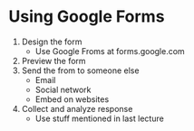 # Using Google Forms

1. Design the form
   - Use Google Froms at forms.google.com
2. Preview the form
3. Send the from to someone else
   - Email
   - Social network
   - Embed on websites
4. Collect and analyze response
   - Use stuff mentioned in last lecture
